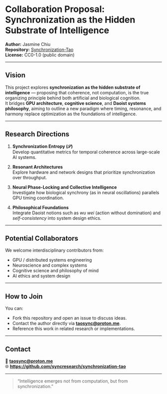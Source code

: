 # Collaboration Proposal: Synchronization as the Hidden Substrate of Intelligence

**Author:** Jasmine Chiu  
**Repository:** [Synchronization-Tao](https://github.com/syncresearch/synchronization-tao)  
**License:** CC0-1.0 (public domain)

---

## Vision

This project explores **synchronization as the hidden substrate of intelligence** — proposing that coherence, not computation, is the true organizing principle behind both artificial and biological cognition.  
It bridges **GPU architecture**, **cognitive science**, and **Daoist systems philosophy**, aiming to outline a new paradigm where timing, resonance, and harmony replace optimization as the foundations of intelligence.

---

## Research Directions

1. **Synchronization Entropy (𝒮)**  
   Develop quantitative metrics for temporal coherence across large-scale AI systems.

2. **Resonant Architectures**  
   Explore hardware and network designs that prioritize synchronization over throughput.

3. **Neural Phase-Locking and Collective Intelligence**  
   Investigate how biological synchrony (as in neural oscillations) parallels GPU timing coordination.

4. **Philosophical Foundations**  
   Integrate Daoist notions such as *wu wei* (action without domination) and *self-consistency* into system design ethics.

---

## Potential Collaborators

We welcome interdisciplinary contributors from:
- GPU / distributed systems engineering  
- Neuroscience and complex systems  
- Cognitive science and philosophy of mind  
- AI ethics and system design

---

## How to Join

You can:
- Fork this repository and open an issue to discuss ideas.  
- Contact the author directly via **taosync@proton.me**.  
- Reference this work in related research or implementations.

---

## Contact

📧 **taosync@proton.me**  
🌐 **https://github.com/syncresearch/synchronization-tao**

---

> “Intelligence emerges not from computation, but from synchronization.”
